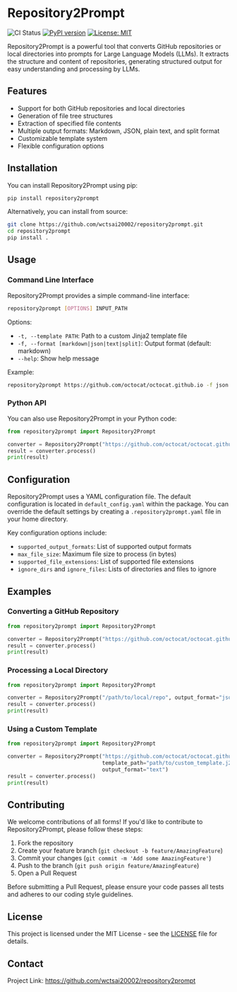 # Repository2Prompt

![CI Status](https://github.com/wctsai20002/repository2prompt/actions/workflows/ci.yml/badge.svg)
[![PyPI version](https://badge.fury.io/py/repository2prompt.svg)](https://badge.fury.io/py/repository2prompt)
[![License: MIT](https://img.shields.io/badge/License-MIT-yellow.svg)](https://opensource.org/licenses/MIT)

Repository2Prompt is a powerful tool that converts GitHub repositories or local directories into prompts for Large Language Models (LLMs). It extracts the structure and content of repositories, generating structured output for easy understanding and processing by LLMs.

## Features

- Support for both GitHub repositories and local directories
- Generation of file tree structures
- Extraction of specified file contents
- Multiple output formats: Markdown, JSON, plain text, and split format
- Customizable template system
- Flexible configuration options

## Installation

You can install Repository2Prompt using pip:

```bash
pip install repository2prompt
```

Alternatively, you can install from source:

```bash
git clone https://github.com/wctsai20002/repository2prompt.git
cd repository2prompt
pip install .
```

## Usage

### Command Line Interface

Repository2Prompt provides a simple command-line interface:

```bash
repository2prompt [OPTIONS] INPUT_PATH
```

Options:
- `-t, --template PATH`: Path to a custom Jinja2 template file
- `-f, --format [markdown|json|text|split]`: Output format (default: markdown)
- `--help`: Show help message

Example:

```bash
repository2prompt https://github.com/octocat/octocat.github.io -f json
```

### Python API

You can also use Repository2Prompt in your Python code:

```python
from repository2prompt import Repository2Prompt

converter = Repository2Prompt("https://github.com/octocat/octocat.github.io", output_format="json")
result = converter.process()
print(result)
```

## Configuration

Repository2Prompt uses a YAML configuration file. The default configuration is located in `default_config.yaml` within the package. You can override the default settings by creating a `.repository2prompt.yaml` file in your home directory.

Key configuration options include:
- `supported_output_formats`: List of supported output formats
- `max_file_size`: Maximum file size to process (in bytes)
- `supported_file_extensions`: List of supported file extensions
- `ignore_dirs` and `ignore_files`: Lists of directories and files to ignore

## Examples

### Converting a GitHub Repository

```python
from repository2prompt import Repository2Prompt

converter = Repository2Prompt("https://github.com/octocat/octocat.github.io")
result = converter.process()
print(result)
```

### Processing a Local Directory

```python
from repository2prompt import Repository2Prompt

converter = Repository2Prompt("/path/to/local/repo", output_format="json")
result = converter.process()
print(result)
```

### Using a Custom Template

```python
from repository2prompt import Repository2Prompt

converter = Repository2Prompt("https://github.com/octocat/octocat.github.io", 
                              template_path="path/to/custom_template.j2",
                              output_format="text")
result = converter.process()
print(result)
```

## Contributing

We welcome contributions of all forms! If you'd like to contribute to Repository2Prompt, please follow these steps:

1. Fork the repository
2. Create your feature branch (`git checkout -b feature/AmazingFeature`)
3. Commit your changes (`git commit -m 'Add some AmazingFeature'`)
4. Push to the branch (`git push origin feature/AmazingFeature`)
5. Open a Pull Request

Before submitting a Pull Request, please ensure your code passes all tests and adheres to our coding style guidelines.

## License

This project is licensed under the MIT License - see the [LICENSE](LICENSE) file for details.

## Contact

Project Link: https://github.com/wctsai20002/repository2prompt
